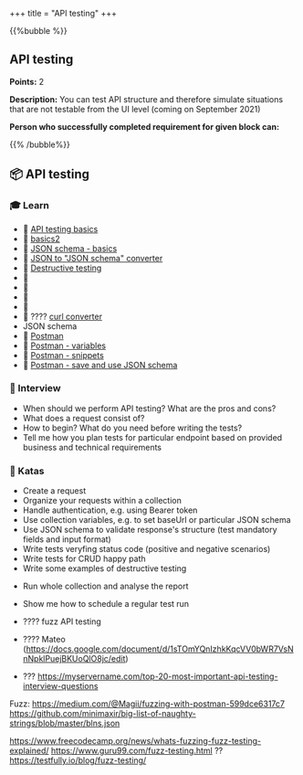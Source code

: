 +++
title = "API testing"
+++

{{%bubble %}}

## API testing

**Points:** 2

**Description:** You can test API structure and therefore simulate situations that are not testable from the UI level (coming on September 2021)

**Person who successfully completed requirement for given block can:**


{{% /bubble%}}

## **📦 API testing**

### **🎓 Learn**
- 📗 [API testing basics](https://www.katalon.com/resources-center/blog/api-testing-tips/)
- 📗 [basics2](https://blog.testproject.io/2021/07/28/rest-api-automation-from-scratch/)
- 📗 [JSON schema - basics](https://json-schema.org/learn/getting-started-step-by-step.html)
- 📙 [JSON to "JSON schema" converter](https://www.liquid-technologies.com/online-json-to-schema-converter)
- 📗 [Destructive testing](https://www.sisense.com/blog/rest-api-testing-strategy-what-exactly-should-you-test/)
- 📗 []()
- 📗 []()
- 📗 []()
- 📗 []()
- 📙 ???? [curl converter](https://curlconverter.com/) 
- JSON schema
- 📙 [Postman](https://www.postman.com/)
- 📙 [Postman - variables](https://learning.postman.com/docs/sending-requests/variables/#understanding-variables)
- 📙 [Postman - snippets](https://learning.postman.com/docs/writing-scripts/test-scripts/)
- 📙 [Postman - save and use JSON schema](https://community.postman.com/t/how-to-save-schema-to-environment-and-reuse-it-after/1359/2)



### **🎤  Interview**
- When should we perform API testing? What are the pros and cons?
- What does a request consist of?
- How to begin? What do you need before writing the tests?
- Tell me how you plan tests for particular endpoint based on provided business and technical requirements

### **📝 Katas**
- Create a request
- Organize your requests within a collection
- Handle authentication, e.g. using Bearer token
- Use collection variables, e.g. to set baseUrl or particular JSON schema
- Use JSON schema to validate response's structure (test mandatory fields and input format)
- Write tests veryfing status code (positive and negative scenarios)
- Write tests for CRUD happy path
- Write some examples of destructive testing
<!-- - ???? Write tests for file upload - chyba nie -->
- Run whole collection and analyse the report
- Show me how to schedule a regular test run
- ???? fuzz API testing
- ???? Mateo (https://docs.google.com/document/d/1sTOmYQnIzhkKqcVV0bWR7VsNnNpklPuejBKUoQlO8jc/edit)


- ??? https://myservername.com/top-20-most-important-api-testing-interview-questions

Fuzz:
https://medium.com/@Magii/fuzzing-with-postman-599dce6317c7
https://github.com/minimaxir/big-list-of-naughty-strings/blob/master/blns.json

https://www.freecodecamp.org/news/whats-fuzzing-fuzz-testing-explained/
https://www.guru99.com/fuzz-testing.html
?? https://testfully.io/blog/fuzz-testing/